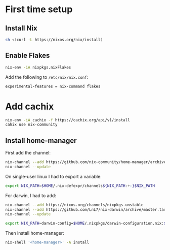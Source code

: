 # First time setup

## Install Nix

```zsh
sh <(curl -L https://nixos.org/nix/install)
```

## Enable Flakes

```zsh
nix-env -iA nixpkgs.nixFlakes
```

Add the following to `/etc/nix/nix.conf`:

```
experimental-features = nix-command flakes
```

# Add cachix

```zsh
nix-env -iA cachix -f https://cachix.org/api/v1/install
cahix use nix-community
```

## Install home-manager


First add the channel:

```zsh
nix-channel --add https://github.com/nix-community/home-manager/archive/master.tar.gz home-manager
nix-channel --update
```

On single-user linux I had to export a variable:

```zsh
export NIX_PATH=$HOME/.nix-defexpr/channels${NIX_PATH:+:}$NIX_PATH
```

For darwin, I had to add:

```zsh
nix-channel --add https://nixos.org/channels/nixpkgs-unstable
nix-channel --add https://github.com/LnL7/nix-darwin/archive/master.tar.gz darwin
nix-channel --update

export NIX_PATH=darwin-config=$HOME/.nixpkgs/darwin-configuration.nix:$HOME/.nix-defexpr/channels${NIX_PATH:+:}$NIX_PATH
```

Then install home-manager:

```zsh
nix-shell '<home-manager>' -A install
```

